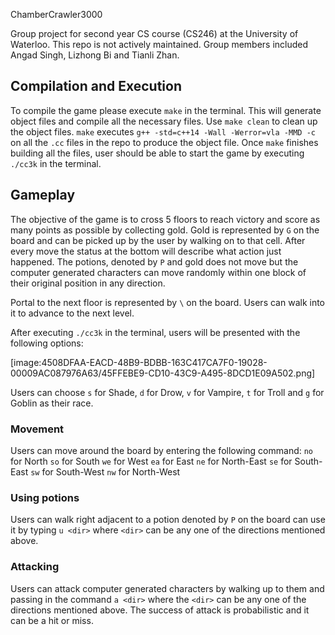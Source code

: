  ChamberCrawler3000

Group project for second year CS course (CS246) at the University of Waterloo. This repo is not  actively maintained. Group members included Angad Singh, Lizhong Bi and Tianli Zhan. 

## Compilation and Execution 
To compile the game please execute `make` in the terminal. This will generate object files and compile all the necessary files.  Use `make clean` to clean up the object files. `make` executes `g++ -std=c++14 -Wall -Werror=vla -MMD -c` on all the `.cc` files in the repo  to produce the object file.
Once `make` finishes building all the files,  user should be able to start the game by executing `./cc3k` in the terminal.

## Gameplay
The objective of the game is to cross 5 floors to reach victory and score as many points as possible by collecting gold. Gold is represented by `G` on the board and can be picked up by the user by walking on to that cell. After every move the status at the bottom will describe what action just happened. The potions, denoted by `P` and gold does not move but the computer generated characters can move randomly within one block of their original position in any direction. 

Portal to the next floor is represented by  `\` on the board. Users can walk into it to advance to the next level.

After executing `./cc3k` in the terminal, users will be presented with the following options:

[image:4508DFAA-EACD-48B9-BDBB-163C417CA7F0-19028-00009AC087976A63/45FFEBE9-CD10-43C9-A495-8DCD1E09A502.png]

Users can choose `s` for Shade, `d` for Drow, `v` for Vampire, `t` for Troll and `g` for Goblin as their race. 

### Movement
Users can move around the board by entering the following command:
`no` for North
`so` for South
`we` for West
`ea` for East
`ne` for North-East
`se` for South-East
`sw` for South-West
`nw` for North-West

### Using potions
Users can walk right adjacent to a potion denoted by `P` on the board can use it by typing `u <dir>` where `<dir>` can be any one of the directions mentioned above.

### Attacking
Users can attack computer generated characters by walking up to them and passing in the command `a <dir>` where the `<dir>` can be any one of the directions mentioned above. The success of attack is probabilistic and it can be a hit or miss.
